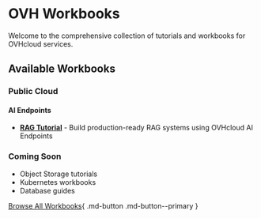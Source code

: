 # OVH Workbooks

Welcome to the comprehensive collection of tutorials and workbooks for OVHcloud services.

## Available Workbooks

### Public Cloud

#### AI Endpoints
- [**RAG Tutorial**](/ovhcloud-workbooks/public-cloud/ai-endpoints/rag-tutorial/index.md) - Build production-ready RAG systems using OVHcloud AI Endpoints

### Coming Soon
- Object Storage tutorials
- Kubernetes workbooks
- Database guides

[Browse All Workbooks](/ovhcloud-workbooks/public-cloud/index.md){ .md-button .md-button--primary }
